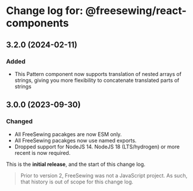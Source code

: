 # Change log for: @freesewing/react-components


## 3.2.0 (2024-02-11)

### Added

 - This Pattern component now supports translation of nested arrays of strings, giving you more flexibility to concatenate translated parts of strings

## 3.0.0 (2023-09-30)

### Changed

 - All FreeSewing pacakges are now ESM only.
 - All FreeSewing pacakges now use named exports.
 - Dropped support for NodeJS 14. NodeJS 18 (LTS/hydrogen) or more recent is now required.


This is the **initial release**, and the start of this change log.

> Prior to version 2, FreeSewing was not a JavaScript project.
> As such, that history is out of scope for this change log.

